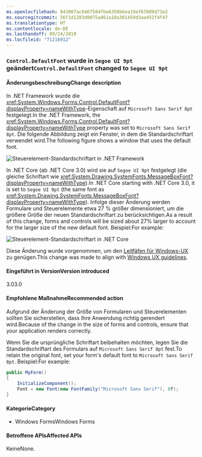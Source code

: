```yaml
---
ms.openlocfilehash: 843007ac6467584fbe6350b6ea19ef67609d73e2
ms.sourcegitcommit: 56f1d1203d0075a461a10a301459d3aa452f4f47
ms.translationtype: HT
ms.contentlocale: de-DE
ms.lasthandoff: 09/24/2019
ms.locfileid: "71216912"
---
```

### <a name="controldefaultfont-changed-to-segoe-ui-9pt"></a><span data-ttu-id="a3bf7-101">`Control.DefaultFont` wurde in `Segoe UI 9pt` geändert</span><span class="sxs-lookup"><span data-stu-id="a3bf7-101">`Control.DefaultFont` changed to `Segoe UI 9pt`</span></span>

#### <a name="change-description"></a><span data-ttu-id="a3bf7-102">Änderungsbeschreibung</span><span class="sxs-lookup"><span data-stu-id="a3bf7-102">Change description</span></span>

<span data-ttu-id="a3bf7-103">In .NET Framework wurde die <xref:System.Windows.Forms.Control.DefaultFont?displayProperty=nameWithType>-Eigenschaft auf `Microsoft Sans Serif 8pt` festgelegt.</span><span class="sxs-lookup"><span data-stu-id="a3bf7-103">In the .NET Framework, the <xref:System.Windows.Forms.Control.DefaultFont?displayProperty=nameWithType> property was set to `Microsoft Sans Serif 8pt`.</span></span> <span data-ttu-id="a3bf7-104">Die folgende Abbildung zeigt ein Fenster, in dem die Standardschriftart verwendet wird.</span><span class="sxs-lookup"><span data-stu-id="a3bf7-104">The following figure shows a window that uses the default font.</span></span>

![Steuerelement-Standardschriftart in .NET Framework](~/docs/images/core-changes/windowsforms/control-defaultfont-changed/defaultfont-framework.png)

<span data-ttu-id="a3bf7-106">In .NET Core (ab .NET Core 3.0) wird sie auf `Segoe UI 9pt` festgelegt (die gleiche Schriftart wie <xref:System.Drawing.SystemFonts.MessageBoxFont?displayProperty=nameWithType>).</span><span class="sxs-lookup"><span data-stu-id="a3bf7-106">In .NET Core starting with .NET Core 3.0, it is set to `Segoe UI 9pt` (the same font as <xref:System.Drawing.SystemFonts.MessageBoxFont?displayProperty=nameWithType>).</span></span> <span data-ttu-id="a3bf7-107">Infolge dieser Änderung werden Formulare und Steuerelemente etwa 27 % größer dimensioniert, um die größere Größe der neuen Standardschriftart zu berücksichtigen.</span><span class="sxs-lookup"><span data-stu-id="a3bf7-107">As a result of this change, forms and controls will be sized about 27% larger to account for the larger size of the new default font.</span></span> <span data-ttu-id="a3bf7-108">Beispiel:</span><span class="sxs-lookup"><span data-stu-id="a3bf7-108">For example:</span></span>

![Steuerelement-Standardschriftart in .NET Core](~/docs/images/core-changes/windowsforms/control-defaultfont-changed/defaultfont-core.png)

<span data-ttu-id="a3bf7-110">Diese Änderung wurde vorgenommen, um den [Leitfäfen für Windows-UX](https://docs.microsoft.com/windows/win32/uxguide/vis-fonts#fonts-and-colors) zu genügen.</span><span class="sxs-lookup"><span data-stu-id="a3bf7-110">This change was made to align with [Windows UX guidelines](https://docs.microsoft.com/windows/win32/uxguide/vis-fonts#fonts-and-colors).</span></span>

#### <a name="version-introduced"></a><span data-ttu-id="a3bf7-111">Eingeführt in Version</span><span class="sxs-lookup"><span data-stu-id="a3bf7-111">Version introduced</span></span>

<span data-ttu-id="a3bf7-112">3.0</span><span class="sxs-lookup"><span data-stu-id="a3bf7-112">3.0</span></span>

#### <a name="recommended-action"></a><span data-ttu-id="a3bf7-113">Empfohlene Maßnahme</span><span class="sxs-lookup"><span data-stu-id="a3bf7-113">Recommended action</span></span>

<span data-ttu-id="a3bf7-114">Aufgrund der Änderung der Größe von Formularen und Steuerelementen sollten Sie sicherstellen, dass Ihre Anwendung richtig gerendert wird.</span><span class="sxs-lookup"><span data-stu-id="a3bf7-114">Because of the change in the size of forms and controls, ensure that your application renders correctly.</span></span>

<span data-ttu-id="a3bf7-115">Wenn Sie die ursprüngliche Schriftart beibehalten möchten, legen Sie die Standardschriftart des Formulars auf `Microsoft Sans Serif 8pt` fest.</span><span class="sxs-lookup"><span data-stu-id="a3bf7-115">To retain the original font, set your form's default font to `Microsoft Sans Serif 8pt`.</span></span> <span data-ttu-id="a3bf7-116">Beispiel:</span><span class="sxs-lookup"><span data-stu-id="a3bf7-116">For example:</span></span>

```csharp
public MyForm()
{
    InitializeComponent();
    Font = new Font(new FontFamily("Microsoft Sans Serif"), 8f);
}
```

#### <a name="category"></a><span data-ttu-id="a3bf7-117">Kategorie</span><span class="sxs-lookup"><span data-stu-id="a3bf7-117">Category</span></span>

- <span data-ttu-id="a3bf7-118">Windows Forms</span><span class="sxs-lookup"><span data-stu-id="a3bf7-118">Windows Forms</span></span>

#### <a name="affected-apis"></a><span data-ttu-id="a3bf7-119">Betroffene APIs</span><span class="sxs-lookup"><span data-stu-id="a3bf7-119">Affected APIs</span></span>

<span data-ttu-id="a3bf7-120">Keine</span><span class="sxs-lookup"><span data-stu-id="a3bf7-120">None.</span></span>

<!--

### Affected APIs

- Not detectable via API analysis

-->
